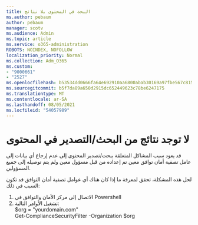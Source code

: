 ```yaml
---
title: البحث في المحتوى بلا نتائج
ms.author: pebaum
author: pebaum
manager: scotv
ms.audience: Admin
ms.topic: article
ms.service: o365-administration
ROBOTS: NOINDEX, NOFOLLOW
localization_priority: Normal
ms.collection: Adm_O365
ms.custom:
- "9000661"
- "2527"
ms.openlocfilehash: b53534dd0666fa64e692910aa6800abab30169a97fbe567c815ce6b948381a63
ms.sourcegitcommit: b5f7da89a650d2915dc652449623c78be6247175
ms.translationtype: MT
ms.contentlocale: ar-SA
ms.lasthandoff: 08/05/2021
ms.locfileid: "54057989"
---
```

# <a name="no-results-from-content-searchexports"></a>لا توجد نتائج من البحث/التصدير في المحتوى

قد يعود سبب المشاكل المتعلقة ببحث/تصدير المحتوى إلى عدم إرجاع أي بيانات إلى عامل تصفية أمان توافق معين تم إعداده من قبل مسؤول معين ولم يتم توصيله إلى جميع المسؤولين.

لحل هذه المشكلة، تحقق لمعرفة ما إذا كان هناك أي عوامل تصفية أمان التوافق قد تكون السبب في ذلك:
1. الاتصال إلى مركز الأمان والتوافق في Powershell
2. تشغيل الأوامر التالية:
<br>$org = "yourdomain.com"
<br>Get-ComplianceSecurityFilter -Organization $org